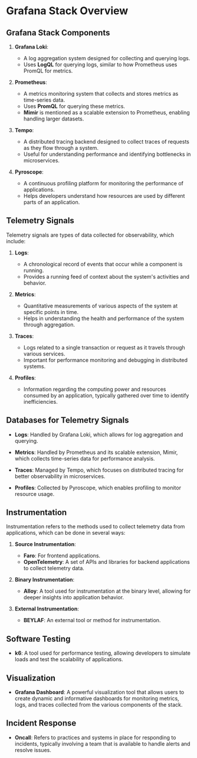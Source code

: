 # Grafana Stack Overview

## Grafana Stack Components

1. **Grafana Loki**:

   - A log aggregation system designed for collecting and querying logs.
   - Uses **LogQL** for querying logs, similar to how Prometheus uses PromQL for metrics.

2. **Prometheus**:

   - A metrics monitoring system that collects and stores metrics as time-series data.
   - Uses **PromQL** for querying these metrics.
   - **Mimir** is mentioned as a scalable extension to Prometheus, enabling handling larger datasets.

3. **Tempo**:

   - A distributed tracing backend designed to collect traces of requests as they flow through a system.
   - Useful for understanding performance and identifying bottlenecks in microservices.

4. **Pyroscope**:
   - A continuous profiling platform for monitoring the performance of applications.
   - Helps developers understand how resources are used by different parts of an application.

## Telemetry Signals

Telemetry signals are types of data collected for observability, which include:

1. **Logs**:

   - A chronological record of events that occur while a component is running.
   - Provides a running feed of context about the system's activities and behavior.

2. **Metrics**:

   - Quantitative measurements of various aspects of the system at specific points in time.
   - Helps in understanding the health and performance of the system through aggregation.

3. **Traces**:

   - Logs related to a single transaction or request as it travels through various services.
   - Important for performance monitoring and debugging in distributed systems.

4. **Profiles**:
   - Information regarding the computing power and resources consumed by an application, typically gathered over time to identify inefficiencies.

## Databases for Telemetry Signals

- **Logs**: Handled by Grafana Loki, which allows for log aggregation and querying.
- **Metrics**: Handled by Prometheus and its scalable extension, Mimir, which collects time-series data for performance analysis.

- **Traces**: Managed by Tempo, which focuses on distributed tracing for better observability in microservices.

- **Profiles**: Collected by Pyroscope, which enables profiling to monitor resource usage.

## Instrumentation

Instrumentation refers to the methods used to collect telemetry data from applications, which can be done in several ways:

1. **Source Instrumentation**:

   - **Faro**: For frontend applications.
   - **OpenTelemetry**: A set of APIs and libraries for backend applications to collect telemetry data.

2. **Binary Instrumentation**:

   - **Alloy**: A tool used for instrumentation at the binary level, allowing for deeper insights into application behavior.

3. **External Instrumentation**:
   - **BEYLAF**: An external tool or method for instrumentation.

## Software Testing

- **k6**: A tool used for performance testing, allowing developers to simulate loads and test the scalability of applications.

## Visualization

- **Grafana Dashboard**: A powerful visualization tool that allows users to create dynamic and informative dashboards for monitoring metrics, logs, and traces collected from the various components of the stack.

## Incident Response

- **Oncall**: Refers to practices and systems in place for responding to incidents, typically involving a team that is available to handle alerts and resolve issues.
